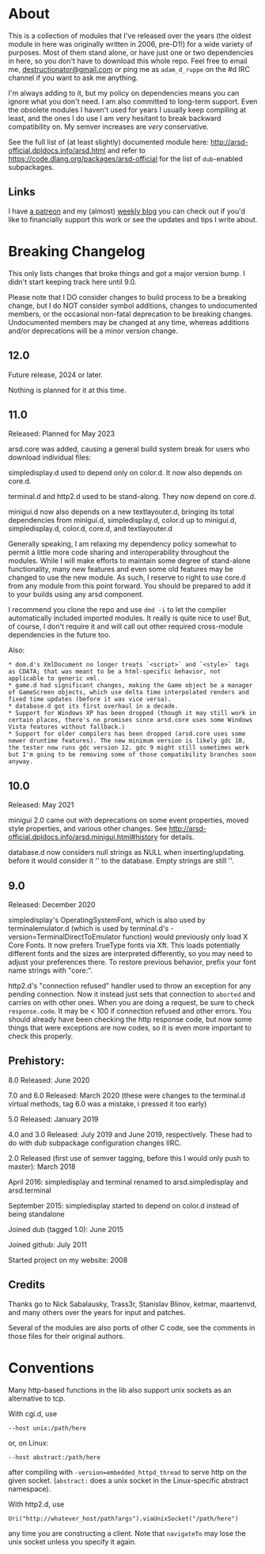 # About

This is a collection of modules that I've released over the years (the oldest module in here was originally written in 2006, pre-D1!) for a wide variety of purposes. Most of them stand alone, or have just one or two dependencies in here, so you don't have to download this whole repo. Feel free to email me, destructionator@gmail.com or ping me as `adam_d_ruppe` on the #d IRC channel if you want to ask me anything.

I'm always adding to it, but my policy on dependencies means you can ignore what you don't need. I am also committed to long-term support. Even the obsolete modules I haven't used for years I usually keep compiling at least, and the ones I do use I am very hesitant to break backward compatibility on. My semver increases are *very* conservative.

See the full list of (at least slightly) documented module here: http://arsd-official.dpldocs.info/arsd.html and refer to https://code.dlang.org/packages/arsd-official for the list of `dub`-enabled subpackages.

## Links

I have [a patreon](https://www.patreon.com/adam_d_ruppe) and my (almost) [weekly blog](http://dpldocs.info/this-week-in-d/) you can check out if you'd like to financially support this work or see the updates and tips I write about.

# Breaking Changelog

This only lists changes that broke things and got a major version bump. I didn't start keeping track here until 9.0.

Please note that I DO consider changes to build process to be a breaking change, but I do NOT consider symbol additions, changes to undocumented members, or the occasional non-fatal deprecation to be breaking changes. Undocumented members may be changed at any time, whereas additions and/or deprecations will be a minor version change.

## 12.0

Future release, 2024 or later.

Nothing is planned for it at this time.

## 11.0

Released: Planned for May 2023

arsd.core was added, causing a general build system break for users who download individual files:

simpledisplay.d used to depend only on color.d. It now also depends on core.d.

terminal.d and http2.d used to be stand-along. They now depend on core.d.

minigui.d now also depends on a new textlayouter.d, bringing its total dependencies from minigui.d, simpledisplay.d, color.d up to minigui.d, simpledisplay.d, color.d, core.d, and textlayouter.d

Generally speaking, I am relaxing my dependency policy somewhat to permit a little more code sharing and interoperability throughout the modules. While I will make efforts to maintain some degree of stand-alone functionality, many new features and even some old features may be changed to use the new module. As such, I reserve to right to use core.d from any module from this point forward. You should be prepared to add it to your builds using any arsd component.

I recommend you clone the repo and use `dmd -i` to let the compiler automatically included imported modules. It really is quite nice to use! But, of course, I don't require it and will call out other required cross-module dependencies in the future too.

Also:

	* dom.d's XmlDocument no longer treats `<script>` and `<style>` tags as CDATA; that was meant to be a html-specific behavior, not applicable to generic xml.
	* game.d had significant changes, making the Game object be a manager of GameScreen objects, which use delta time interpolated renders and fixed time updates (before it was vice versa).
	* database.d got its first overhaul in a decade.
	* Support for Windows XP has been dropped (though it may still work in certain places, there's no promises since arsd.core uses some Windows Vista features without fallback.)
	* Support for older compilers has been dropped (arsd.core uses some newer druntime features). The new minimum version is likely gdc 10, the tester now runs gdc version 12. gdc 9 might still sometimes work but I'm going to be removing some of those compatibility branches soon anyway.

## 10.0

Released: May 2021

minigui 2.0 came out with deprecations on some event properties, moved style properties, and various other changes. See http://arsd-official.dpldocs.info/arsd.minigui.html#history for details.

database.d now considers null strings as NULL when inserting/updating. before it would consider it '' to the database. Empty strings are still ''.

## 9.0

Released: December 2020

simpledisplay's OperatingSystemFont, which is also used by terminalemulator.d (which is used by terminal.d's -version=TerminalDirectToEmulator function) would previously only load X Core Fonts. It now prefers TrueType fonts via Xft. This loads potentially different fonts and the sizes are interpreted differently, so you may need to adjust your preferences there. To restore previous behavior, prefix your font name strings with "core:".

http2.d's "connection refused" handler used to throw an exception for any pending connection. Now it instead just sets that connection to `aborted` and carries on with other ones. When you are doing a request, be sure to check `response.code`. It may be < 100 if connection refused and other errors. You should already have been checking the http response code, but now some things that were exceptions are now codes, so it is even more important to check this properly.

## Prehistory:

8.0 Released: June 2020

7.0 and 6.0 Released: March 2020 (these were changes to the terminal.d virtual methods, tag 6.0 was a mistake, i pressed it too early)

5.0 Released: January 2019

4.0 and 3.0 Released: July 2019 and June 2019, respectively. These had to do with dub subpackage configuration changes IIRC.

2.0 Released (first use of semver tagging, before this I would only push to master): March 2018

April 2016: simpledisplay and terminal renamed to arsd.simpledisplay and arsd.terminal

September 2015: simpledisplay started to depend on color.d instead of being standalone

Joined dub (tagged 1.0): June 2015

Joined github: July 2011

Started project on my website: 2008

## Credits

Thanks go to Nick Sabalausky, Trass3r, Stanislav Blinov, ketmar, maartenvd, and many others over the years for input and patches.

Several of the modules are also ports of other C code, see the comments in those files for their original authors.

# Conventions

Many http-based functions in the lib also support unix sockets as an alternative to tcp.

With cgi.d, use

	--host unix:/path/here

or, on Linux:

	--host abstract:/path/here

after compiling with `-version=embedded_httpd_thread` to serve http on the given socket. (`abstract:` does a unix socket in the Linux-specific abstract namespace).

With http2.d, use

	Uri("http://whatever_host/path?args").viaUnixSocket("/path/here")

any time you are constructing a client. Note that `navigateTo` may lose the unix socket unless you specify it again.


